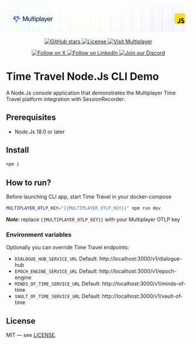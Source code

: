 ![Description](./docs/img/header-js.png)

<div align="center">
<a href="https://github.com/multiplayer-app/multiplayer-time-travel-platform">
  <img src="https://img.shields.io/github/stars/multiplayer-app/multiplayer-time-travel-platform?style=social&label=Star&maxAge=2592000" alt="GitHub stars">
</a>
  <a href="https://github.com/multiplayer-app/multiplayer-time-travel-platform/blob/main/LICENSE">
    <img src="https://img.shields.io/github/license/multiplayer-app/multiplayer-time-travel-platform" alt="License">
  </a>
  <a href="https://multiplayer.app">
    <img src="https://img.shields.io/badge/Visit-multiplayer.app-blue" alt="Visit Multiplayer">
  </a>
  
</div>
<div>
  <p align="center">
    <a href="https://x.com/trymultiplayer">
      <img src="https://img.shields.io/badge/Follow%20on%20X-000000?style=for-the-badge&logo=x&logoColor=white" alt="Follow on X" />
    </a>
    <a href="https://www.linkedin.com/company/multiplayer-app/">
      <img src="https://img.shields.io/badge/Follow%20on%20LinkedIn-0077B5?style=for-the-badge&logo=linkedin&logoColor=white" alt="Follow on LinkedIn" />
    </a>
    <a href="https://discord.com/invite/q9K3mDzfrx">
      <img src="https://img.shields.io/badge/Join%20our%20Discord-5865F2?style=for-the-badge&logo=discord&logoColor=white" alt="Join our Discord" />
    </a>
  </p>
</div>

# Time Travel Node.Js CLI Demo

A Node.Js console application that demonstrates the Multiplayer Time Travel platform integration with SessionRecorder.

## Prerequisites

- Node.Js 18.0 or later

## Install

```bash
npm i
```

## How to run?

Before launching CLI app, start Time Travel in your docker-compose

```bash
MULTIPLAYER_OTLP_KEY="{{MULTIPLAYER_OTLP_KEY}}" npm run dev
```

***Note:*** replace `{{MULTIPLAYER_OTLP_KEY}}` with your Multiplayer OTLP key

### Environment variables

Optionally you can override Time Travel endpoints:

- `DIALOGUE_HUB_SERVICE_URL` Default: http://localhost:3000/v1/dialogue-hub
- `EPOCH_ENGINE_SERVICE_URL` Default: http://localhost:3000/v1/epoch-engine
- `MINDS_OF_TIME_SERVICE_URL` Default: http://localhost:3000/v1/minds-of-time
- `VAULT_OF_TIME_SERVICE_URL` Default: http://localhost:3000/v1/vault-of-time

## License

MIT — see [LICENSE](./LICENSE).
